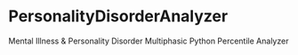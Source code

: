 # PersonalityDisorderAnalyzer
Mental Illness &amp; Personality Disorder Multiphasic Python Percentile Analyzer
